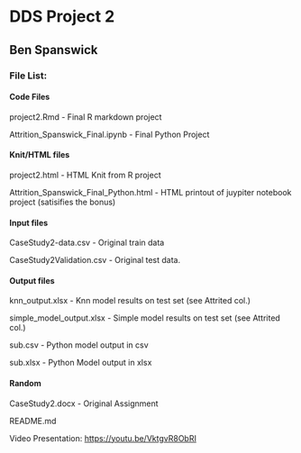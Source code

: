 # DDS Project 2
## Ben Spanswick

### File List:

#### Code Files

project2.Rmd	- Final R markdown project

Attrition_Spanswick_Final.ipynb - Final Python Project


#### Knit/HTML files

project2.html	- HTML Knit from R project

Attrition_Spanswick_Final_Python.html	 - HTML printout of juypiter notebook project (satisifies the bonus)


#### Input files 

CaseStudy2-data.csv  - Original train data

CaseStudy2Validation.csv	- Original test data.

#### Output files 

knn_output.xlsx	- Knn model results on test set (see Attrited col.)

simple_model_output.xlsx -	Simple model results on test set (see Attrited col.)

sub.csv - Python model output in csv

sub.xlsx - Python Model output in xlsx


#### Random

CaseStudy2.docx	- Original Assignment 

README.md	



Video Presentation: https://youtu.be/VktgvR8ObRI


